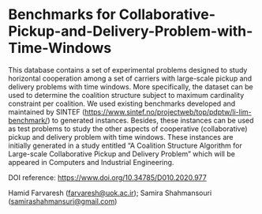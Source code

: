 # Benchmarks for Collaborative-Pickup-and-Delivery-Problem-with-Time-Windows
This database contains a set of experimental problems designed to study horizontal cooperation among a set of carriers with large-scale pickup and delivery problems with time windows. More specifically, the dataset can be used to determine the coalition structure subject to maximum cardinality constraint per coalition. We used existing benchmarks developed and maintained by SINTEF (https://www.sintef.no/projectweb/top/pdptw/li-lim-benchmark/) to generated instances.
Besides, these instances can be used as test problems to study the other aspects of cooperative (collaborative) pickup and delivery problem with time windows.
These instances are initially generated in a study entitled “A Coalition Structure Algorithm for Large-scale Collaborative Pickup and Delivery Problem” which will be appeared in Computers and Industrial Engineering.

DOI reference:
https://www.doi.org/10.34785/D010.2020.977

Hamid Farvaresh (farvaresh@uok.ac.ir); Samira Shahmansouri (samirashahmansuri@gmail.com)
